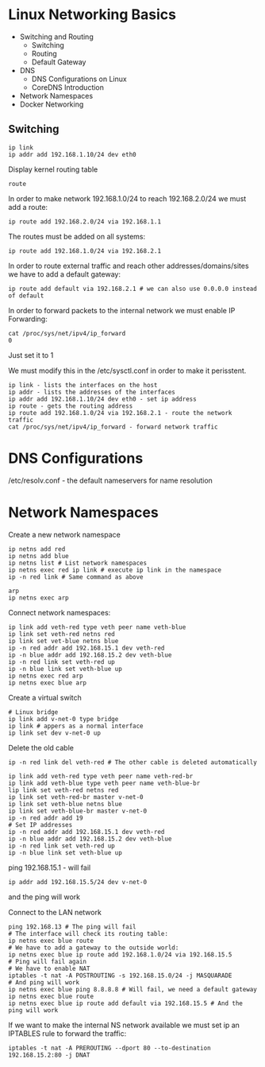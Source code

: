 # Linux Networking Basics

- Switching and Routing
    - Switching
    - Routing
    - Default Gateway
- DNS
    - DNS Configurations on Linux
    - CoreDNS Introduction
- Network Namespaces
- Docker Networking

## Switching

```
ip link
ip addr add 192.168.1.10/24 dev eth0
```

Display kernel routing table
```
route
```

In order to make network 192.168.1.0/24 to reach 192.168.2.0/24 we must add a route:

```
ip route add 192.168.2.0/24 via 192.168.1.1
```

The routes must be added on all systems:

```
ip route add 192.168.1.0/24 via 192.168.2.1
```

In order to route external traffic and reach other addresses/domains/sites we have to add a default gateway:

```
ip route add default via 192.168.2.1 # we can also use 0.0.0.0 instead of default
```
In order to forward packets to the internal network we must enable IP Forwarding:

```
cat /proc/sys/net/ipv4/ip_forward
0
```

Just set it to 1

We must modify this in the /etc/sysctl.conf in order to make it perisstent.

```
ip link - lists the interfaces on the host
ip addr - lists the addresses of the interfaces
ip addr add 192.168.1.10/24 dev eth0 - set ip address
ip route - gets the routing address
ip route add 192.168.1.0/24 via 192.168.2.1 - route the network traffic
cat /proc/sys/net/ipv4/ip_forward - forward network traffic
```

# DNS Configurations

/etc/resolv.conf - the default nameservers for name resolution

# Network Namespaces

Create a new network namespace  
```
ip netns add red
ip netns add blue
ip netns list # List network namespaces
ip netns exec red ip link # execute ip link in the namespace
ip -n red link # Same command as above
```

```
arp
ip netns exec arp
```

Connect network namespaces:
```
ip link add veth-red type veth peer name veth-blue
ip link set veth-red netns red
ip link set vet-blue netns blue
ip -n red addr add 192.168.15.1 dev veth-red
ip -n blue addr add 192.168.15.2 dev veth-blue
ip -n red link set veth-red up
ip -n blue link set veth-blue up
ip netns exec red arp
ip netns exec blue arp
```

Create a virtual switch

```
# Linux bridge
ip link add v-net-0 type bridge
ip link # appers as a normal interface
ip link set dev v-net-0 up
```

Delete the old cable
```
ip -n red link del veth-red # The other cable is deleted automatically
```

```
ip link add veth-red type veth peer name veth-red-br
ip link add veth-blue type veth peer name veth-blue-br
lip link set veth-red netns red
ip link set veth-red-br master v-net-0
ip link set veth-blue netns blue
ip link set veth-blue-br master v-net-0
ip -n red addr add 19
# Set IP addresses
ip -n red addr add 192.168.15.1 dev veth-red
ip -n blue addr add 192.168.15.2 dev veth-blue
ip -n red link set veth-red up
ip -n blue link set veth-blue up 
```

ping 192.168.15.1 - will fail

```
ip addr add 192.168.15.5/24 dev v-net-0
```
and the ping will work

Connect to the LAN network

```
ping 192.168.13 # The ping will fail
# The interface will check its routing table:
ip netns exec blue route
# We have to add a gateway to the outside world:
ip netns exec blue ip route add 192.168.1.0/24 via 192.168.15.5
# Ping will fail again
# We have to enable NAT
iptables -t nat -A POSTROUTING -s 192.168.15.0/24 -j MASQUARADE
# And ping will work
ip netns exec blue ping 8.8.8.8 # Will fail, we need a default gateway
ip netns exec blue route 
ip netns exec blue ip route add default via 192.168.15.5 # And the ping will work
```

If we want to make the internal NS network available we must set ip an IPTABLES rule to forward the traffic:

```
iptables -t nat -A PREROUTING --dport 80 --to-destination 192.168.15.2:80 -j DNAT
```